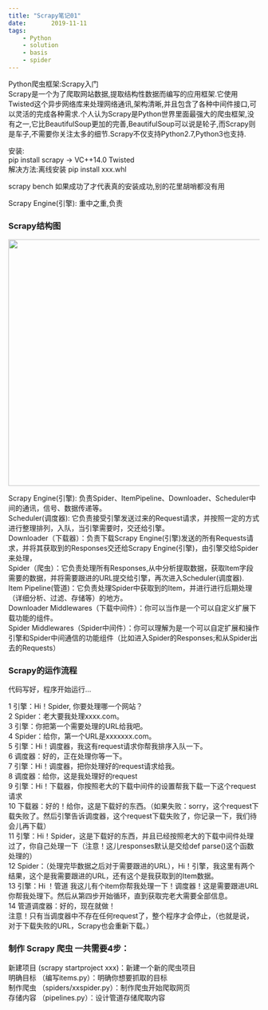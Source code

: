 ```yaml
---
title: "Scrapy笔记01"
date:       2019-11-11
tags:
	- Python
	- solution
	- basis
	- spider
---
```

  
  












  
Python爬虫框架:Scrapy入门  
Scrapy是一个为了爬取网站数据,提取结构性数据而编写的应用框架.它使用Twisted这个异步网络库来处理网络通讯,架构清晰,并且包含了各种中间件接口,可以灵活的完成各种需求.个人认为Scrapy是Python世界里面最强大的爬虫框架,没有之一,它比BeautifulSoup更加的完善,BeautifulSoup可以说是轮子,而Scrapy则是车子,不需要你关注太多的细节.Scrapy不仅支持Python2.7,Python3也支持.  
  
安装:  
pip install scrapy -> VC++14.0 Twisted  
解决方法:离线安装 pip install xxx.whl  
  
scrapy bench 如果成功了才代表真的安装成功,别的花里胡哨都没有用  
  
Scrapy Engine(引擎): 重中之重,负责  
  
### Scrapy结构图  
<img alt="" src="https://www.runoob.com/wp-content/uploads/2018/10/8c591d54457bb033812a2b0364011e9c_articlex.png" width="700" height="494">
  
Scrapy Engine(引擎): 负责Spider、ItemPipeline、Downloader、Scheduler中间的通讯，信号、数据传递等。  
Scheduler(调度器): 它负责接受引擎发送过来的Request请求，并按照一定的方式进行整理排列，入队，当引擎需要时，交还给引擎。  
Downloader（下载器）：负责下载Scrapy Engine(引擎)发送的所有Requests请求，并将其获取到的Responses交还给Scrapy Engine(引擎)，由引擎交给Spider来处理，  
Spider（爬虫）：它负责处理所有Responses,从中分析提取数据，获取Item字段需要的数据，并将需要跟进的URL提交给引擎，再次进入Scheduler(调度器).  
Item Pipeline(管道)：它负责处理Spider中获取到的Item，并进行进行后期处理（详细分析、过滤、存储等）的地方。  
Downloader Middlewares（下载中间件）：你可以当作是一个可以自定义扩展下载功能的组件。  
Spider Middlewares（Spider中间件）：你可以理解为是一个可以自定扩展和操作引擎和Spider中间通信的功能组件（比如进入Spider的Responses;和从Spider出去的Requests）  
  
  
### Scrapy的运作流程  
代码写好，程序开始运行...  
  
1 引擎：Hi！Spider, 你要处理哪一个网站？  
2 Spider：老大要我处理xxxx.com。  
3 引擎：你把第一个需要处理的URL给我吧。  
4 Spider：给你，第一个URL是xxxxxxx.com。  
5 引擎：Hi！调度器，我这有request请求你帮我排序入队一下。  
6 调度器：好的，正在处理你等一下。  
7 引擎：Hi！调度器，把你处理好的request请求给我。  
8 调度器：给你，这是我处理好的request  
9 引擎：Hi！下载器，你按照老大的下载中间件的设置帮我下载一下这个request请求  
10 下载器：好的！给你，这是下载好的东西。（如果失败：sorry，这个request下载失败了。然后引擎告诉调度器，这个request下载失败了，你记录一下，我们待会儿再下载）  
11 引擎：Hi！Spider，这是下载好的东西，并且已经按照老大的下载中间件处理过了，你自己处理一下（注意！这儿responses默认是交给def parse()这个函数处理的）  
12 Spider：（处理完毕数据之后对于需要跟进的URL），Hi！引擎，我这里有两个结果，这个是我需要跟进的URL，还有这个是我获取到的Item数据。  
13 引擎：Hi ！管道 我这儿有个item你帮我处理一下！调度器！这是需要跟进URL你帮我处理下。然后从第四步开始循环，直到获取完老大需要全部信息。  
14 管道调度器：好的，现在就做！  
注意！只有当调度器中不存在任何request了，整个程序才会停止，（也就是说，对于下载失败的URL，Scrapy也会重新下载。）  
  
### 制作 Scrapy 爬虫 一共需要4步：  
新建项目 (scrapy startproject xxx)：新建一个新的爬虫项目  
明确目标 （编写items.py）：明确你想要抓取的目标  
制作爬虫 （spiders/xxspider.py）：制作爬虫开始爬取网页  
存储内容 （pipelines.py）：设计管道存储爬取内容